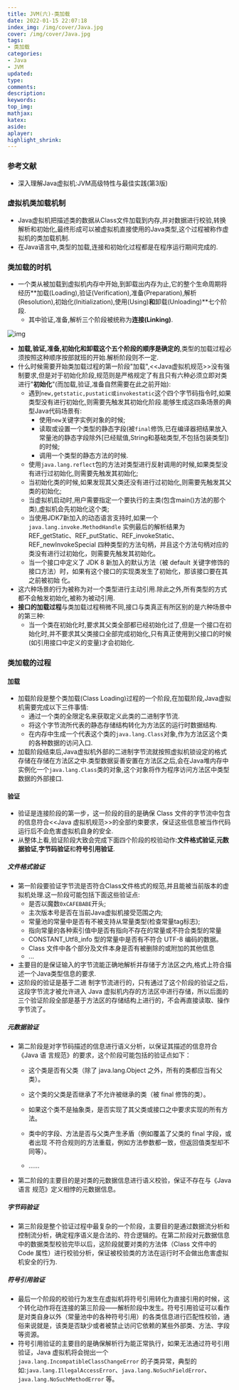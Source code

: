 ```yaml
---
title: JVM(六)-类加载
date: 2022-01-15 22:07:18
index_img: /img/cover/Java.jpg
cover: /img/cover/Java.jpg
tags:
- 类加载
categories:
- Java
- JVM
updated:
type:
comments:
description:
keywords:
top_img:
mathjax:
katex:
aside:
aplayer:
highlight_shrink:
---
```


### 参考文献

* 深入理解Java虚拟机:JVM高级特性与最佳实践(第3版)

### 虚拟机类加载机制

* Java虚拟机把描述类的数据从Class文件加载到内存,并对数据进行校验,转换解析和初始化,最终形成可以被虚拟机直接使用的Java类型,这个过程被称作虚拟机的类加载机制.
* 在Java语言中,类型的加载,连接和初始化过程都是在程序运行期间完成的.

### 类加载的时机

* 一个类从被加载到虚拟机内存中开始,到卸载出内存为止,它的整个生命周期将经历**加载(Loading),验证(Verification),准备(Preparation),解析(Resolution),初始化(Initialization),使用(Using)**和**卸载(Unloading)**七个阶段.
  * 其中验证,准备,解析三个阶段被统称为**连接(Linking)**.

![img](https://www.holelin.cn/img/jvm/%E7%B1%BB%E7%9A%84%E5%8A%A0%E8%BD%BD%E8%BF%87%E7%A8%8B.png)

* **加载,验证,准备,初始化和卸载这个五个阶段的顺序是确定的**,类型的加载过程必须按照这种顺序按部就班的开始.解析阶段则不一定.
* 什么时候需要开始类加载过程的第一阶段"加载",<<Java虚拟机规范>>没有强制要求,但是对于初始化阶段,规范则是严格规定了有且只有六种必须立即对类进行"**初始化**"(而加载,验证,准备自然需要在此之前开始):
  * 遇到`new,getstatic,pustatic或invokestatic`这个四个字节码指令时,如果类型没有进行初始化,则需要先触发其初始化阶段.能够生成这四条场景的典型Java代码场景有:
    * 使用`new`关键字实例对象的时候;
    * 读取或设置一个类型的静态字段(被`final`修饰,已在编译器把结果放入常量池的静态字段除外[已经赋值,String和基础类型,不包括包装类型])的时候;
    * 调用一个类型的静态方法的时候.
  * 使用`java.lang.reflect`包的方法对类型进行反射调用的时候,如果类型没有进行过初始化,则需要先触发其初始化;
  * 当初始化类的时候,如果发现其父类还没有进行过初始化,则需要先触发其父类的初始化;
  * 当虚拟机启动时,用户需要指定一个要执行的主类(包含main()方法的那个类),虚拟机会先初始化这个类;
  * 当使用JDK7新加入的动态语言支持时,如果一个`java.lang.invoke.MethodHandle` 实例最后的解析结果为  REF_getStatic、REF_putStatic、REF_invokeStatic、REF_newInvokeSpecial 四种类型的方法句柄，并且这个方法句柄对应的类没有进行过初始化，则需要先触发其初始化。
  * 当一个接口中定义了 JDK 8 新加入的默认方法（被 default 关键字修饰的接口方法）时，如果有这个接口的实现类发生了初始化，那该接口要在其之前被初始 
    化。
* 这六种场景的行为被称为对一个类型进行主动引用.除此之外,所有类型的方式都不会触发初始化,被称为被动引用.
* **接口的加载过程**与类加载过程稍微不同,接口与类真正有所区别的是六种场景中的第三种:
  * 当一个类在初始化时,要求其父类全部都已经初始化过了,但是一个接口在初始化时,并不要求其父类接口全部完成初始化,只有真正使用到父接口的时候(如引用接口中定义的变量)才会初始化.

### 类加载的过程

#### 加载

* 加载阶段是整个类加载(Class Loading)过程的一个阶段,在加载阶段,Java虚拟机需要完成以下三件事情:
  * 通过一个类的全限定名来获取定义此类的二进制字节流.
  * 将这个字节流所代表的静态存储结构转化为方法区的运行时数据结构.
  * 在内存中生成一个代表这个类的`java.lang.Class`对象,作为方法区这个类的各种数据的访问入口.
* 加载阶段结束后,Java虚拟机外部的二进制字节流就按照虚拟机锁设定的格式存储在存储在方法区之中.类型数据妥善安置在方法区之后,会在Java堆内存中实例化一个`java.lang.Class`类的对象,这个对象将作为程序访问方法区中类型数据的外部接口.

#### 验证

* 验证是连接阶段的第一步，这一阶段的目的是确保 Class 文件的字节流中包含的信息符合<<Java 虚拟机规范>>的全部约束要求，保证这些信息被当作代码运行后不会危害虚拟机自身的安全.
* 从整体上看,验证阶段大致会完成下面四个阶段的校验动作:**文件格式验证**,**元数据验证**,**字节码验证**和**符号引用验证**.

##### 文件格式验证

* 第一阶段要验证字节流是否符合Class文件格式的规范,并且能被当前版本的虚拟机处理.这一阶段可能包括下面这些验证点:
  * 是否以魔数`0xCAFEBABE`开头;
  * 主次版本号是否在当前Java虚拟机接受范围之内;
  * 常量池的常量中是否有不被支持从常量类型(检查常量tag标志);
  * 指向常量的各种索引值中是否有指向不存在的常量或不符合类型的常量
  * CONSTANT_Utf8_info 型的常量中是否有不符合  UTF-8 编码的数据。 
  * Class 文件中各个部分及文件本身是否有被删除的或附加的其他信息
  * ...
* 主要目的是保证输入的字节流能正确地解析并存储于方法区之内,格式上符合描述一个Java类型信息的要求.
* 这阶段的验证是基于二进 制字节流进行的，只有通过了这个阶段的验证之后，这段字节流才被允许进入 Java 虚拟机内存的方法区中进行存储，所以后面的三个验证阶段全部是基于方法区的存储结构上进行的，不会再直接读取、操作字节流了。

##### 元数据验证

* 第二阶段是对字节码描述的信息进行语义分析，以保证其描述的信息符合《Java 语 
  言规范》的要求，这个阶段可能包括的验证点如下：

  * 这个类是否有父类（除了  java.lang.Object 之外，所有的类都应当有父类）。

  * 这个类的父类是否继承了不允许被继承的类（被  final 修饰的类）。

  * 如果这个类不是抽象类，是否实现了其父类或接口之中要求实现的所有方法。 

  * 类中的字段、方法是否与父类产生矛盾（例如覆盖了父类的  final 字段，或者出现
    不符合规则的方法重载，例如方法参数都一致，但返回值类型却不同等）。

  * ……
* 第二阶段的主要目的是对类的元数据信息进行语义校验，保证不存在与《Java 语言 
    规范》定义相悖的元数据信息。

##### 字节码验证

* 第三阶段是整个验证过程中最复杂的一个阶段，主要目的是通过数据流分析和控制流分析，确定程序语义是合法的、符合逻辑的。在第二阶段对元数据信息中的数据类型校验完毕以后，这阶段就要对类的方法体（Class 文件中的 Code 属性）进行校验分析，保证被校验类的方法在运行时不会做出危害虚拟机安全的行为.

##### 符号引用验证

* 最后一个阶段的校验行为发生在虚拟机将符号引用转化为直接引用的时候，这个转化动作将在连接的第三阶段——解析阶段中发生。符号引用验证可以看作是对类自身以外（常量池中的各种符号引用）的各类信息进行匹配性校验，通俗来说就是，该类是否缺少或者被禁止访问它依赖的某些外部类、方法、字段等资源。
* 符号引用验证的主要目的是确保解析行为能正常执行，如果无法通过符号引用验证，Java 虚拟机将会抛出一个` java.lang.IncompatibleClassChangeError` 的子类异常，典型的如:`java.lang.IllegalAccessError`、`java.lang.NoSuchFieldError`、 
  `java.lang.NoSuchMethodError` 等。

